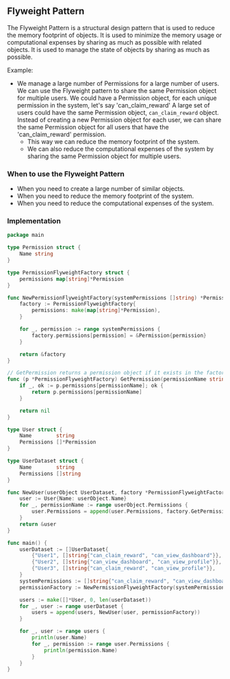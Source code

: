 ## Flyweight Pattern

The Flyweight Pattern is a structural design pattern that is used to reduce the memory footprint of objects. It is used to minimize the memory usage or computational expenses by sharing as much as possible with related objects. It is used to manage the state of objects by sharing as much as possible.

Example:
- We manage a large number of Permissions for a large number of users. We can use the Flyweight pattern to share the same Permission object for multiple users.
    We could have a Permission object, for each unique permission in the system, let's say 'can_claim_reward'
    A large set of users could have the same Permission object, `can_claim_reward` object.
    Instead of creating a new Permission object for each user, we can share the same Permission object for all users that have the 'can_claim_reward' permission.
  - This way we can reduce the memory footprint of the system.
  - We can also reduce the computational expenses of the system by sharing the same Permission object for multiple users.

### When to use the Flyweight Pattern
- When you need to create a large number of similar objects.
- When you need to reduce the memory footprint of the system.
- When you need to reduce the computational expenses of the system.

### Implementation
```go
package main

type Permission struct {
	Name string
}

type PermissionFlyweightFactory struct {
	permissions map[string]*Permission
}

func NewPermissionFlyweightFactory(systemPermissions []string) *PermissionFlyweightFactory {
	factory := PermissionFlyweightFactory{
		permissions: make(map[string]*Permission),
	}

	for _, permission := range systemPermissions {
		factory.permissions[permission] = &Permission{permission}
	}

	return &factory
}

// GetPermission returns a permission object if it exists in the factory, otherwise it returns nil
func (p *PermissionFlyweightFactory) GetPermission(permissionName string) *Permission {
	if _, ok := p.permissions[permissionName]; ok {
		return p.permissions[permissionName]
	}

	return nil
}

type User struct {
	Name        string
	Permissions []*Permission
}

type UserDataset struct {
	Name        string
	Permissions []string
}

func NewUser(userObject UserDataset, factory *PermissionFlyweightFactory) *User {
	user := User{Name: userObject.Name}
	for _, permissionName := range userObject.Permissions {
		user.Permissions = append(user.Permissions, factory.GetPermission(permissionName))
	}
	return &user
}

func main() {
	userDataset := []UserDataset{
		{"User1", []string{"can_claim_reward", "can_view_dashboard"}},
		{"User2", []string{"can_view_dashboard", "can_view_profile"}},
		{"User3", []string{"can_claim_reward", "can_view_profile"}},
	}
	systemPermissions := []string{"can_claim_reward", "can_view_dashboard", "can_view_profile"}
	permissionFactory := NewPermissionFlyweightFactory(systemPermissions)

	users := make([]*User, 0, len(userDataset))
	for _, user := range userDataset {
		users = append(users, NewUser(user, permissionFactory))
	}

	for _, user := range users {
		println(user.Name)
		for _, permission := range user.Permissions {
			println(permission.Name)
		}
	}
}


```